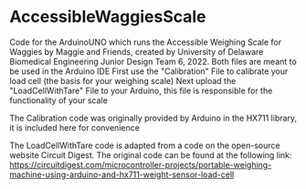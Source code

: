 # AccessibleWaggiesScale
Code for the ArduinoUNO which runs the Accessible Weighing Scale for Waggies by Maggie and Friends, created by University of Delaware Biomedical Engineering Junior Design Team 6, 2022.
Both files are meant to be used in the Arduino IDE
First use the "Calibration" File to calibrate your load cell (the basis for your weighing scale)
Next upload the "LoadCellWithTare" File to your Arduino, this file is responsible for the functionality of your scale

The Calibration code was originally provided by Arduino in the HX711 library, it is included here for convenience

The LoadCellWithTare code is adapted from a code on the open-source website Circuit Digest. The original code can be found at the following link:
https://circuitdigest.com/microcontroller-projects/portable-weighing-machine-using-arduino-and-hx711-weight-sensor-load-cell

